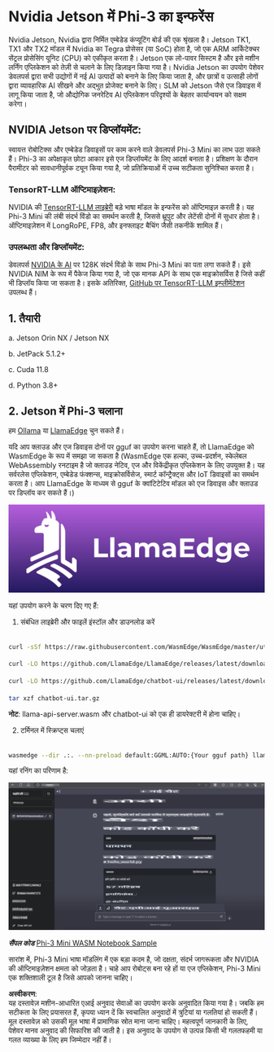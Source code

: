# **Nvidia Jetson में Phi-3 का इन्फरेंस**

Nvidia Jetson, Nvidia द्वारा निर्मित एम्बेडेड कंप्यूटिंग बोर्ड की एक श्रृंखला है। Jetson TK1, TX1 और TX2 मॉडल में Nvidia का Tegra प्रोसेसर (या SoC) होता है, जो एक ARM आर्किटेक्चर सेंट्रल प्रोसेसिंग यूनिट (CPU) को एकीकृत करता है। Jetson एक लो-पावर सिस्टम है और इसे मशीन लर्निंग एप्लिकेशन को तेज़ी से चलाने के लिए डिज़ाइन किया गया है। Nvidia Jetson का उपयोग पेशेवर डेवलपर्स द्वारा सभी उद्योगों में नई AI उत्पादों को बनाने के लिए किया जाता है, और छात्रों व उत्साही लोगों द्वारा व्यावहारिक AI सीखने और अद्भुत प्रोजेक्ट बनाने के लिए। SLM को Jetson जैसे एज डिवाइस में लागू किया जाता है, जो औद्योगिक जनरेटिव AI एप्लिकेशन परिदृश्यों के बेहतर कार्यान्वयन को सक्षम करेगा।

## NVIDIA Jetson पर डिप्लॉयमेंट:
स्वायत्त रोबोटिक्स और एम्बेडेड डिवाइसों पर काम करने वाले डेवलपर्स Phi-3 Mini का लाभ उठा सकते हैं। Phi-3 का अपेक्षाकृत छोटा आकार इसे एज डिप्लॉयमेंट के लिए आदर्श बनाता है। प्रशिक्षण के दौरान पैरामीटर को सावधानीपूर्वक ट्यून किया गया है, जो प्रतिक्रियाओं में उच्च सटीकता सुनिश्चित करता है।

### TensorRT-LLM ऑप्टिमाइज़ेशन:
NVIDIA की [TensorRT-LLM लाइब्रेरी](https://github.com/NVIDIA/TensorRT-LLM?WT.mc_id=aiml-138114-kinfeylo) बड़े भाषा मॉडल के इन्फरेंस को ऑप्टिमाइज़ करती है। यह Phi-3 Mini की लंबी संदर्भ विंडो का समर्थन करती है, जिससे थ्रूपुट और लेटेंसी दोनों में सुधार होता है। ऑप्टिमाइज़ेशन में LongRoPE, FP8, और इनफ्लाइट बैचिंग जैसी तकनीकें शामिल हैं।

### उपलब्धता और डिप्लॉयमेंट:
डेवलपर्स [NVIDIA के AI](https://www.nvidia.com/en-us/ai-data-science/generative-ai/) पर 128K संदर्भ विंडो के साथ Phi-3 Mini का पता लगा सकते हैं। इसे NVIDIA NIM के रूप में पैकेज किया गया है, जो एक मानक API के साथ एक माइक्रोसर्विस है जिसे कहीं भी डिप्लॉय किया जा सकता है। इसके अतिरिक्त, [GitHub पर TensorRT-LLM इम्प्लीमेंटेशन](https://github.com/NVIDIA/TensorRT-LLM) उपलब्ध हैं।

## **1. तैयारी**

a. Jetson Orin NX / Jetson NX

b. JetPack 5.1.2+

c. Cuda 11.8

d. Python 3.8+

## **2. Jetson में Phi-3 चलाना**

हम [Ollama](https://ollama.com) या [LlamaEdge](https://llamaedge.com) चुन सकते हैं।

यदि आप क्लाउड और एज डिवाइस दोनों पर gguf का उपयोग करना चाहते हैं, तो LlamaEdge को WasmEdge के रूप में समझा जा सकता है (WasmEdge एक हल्का, उच्च-प्रदर्शन, स्केलेबल WebAssembly रनटाइम है जो क्लाउड नेटिव, एज और विकेंद्रीकृत एप्लिकेशन के लिए उपयुक्त है। यह सर्वरलेस एप्लिकेशन, एम्बेडेड फंक्शन्स, माइक्रोसर्विसेज, स्मार्ट कॉन्ट्रैक्ट्स और IoT डिवाइसों का समर्थन करता है। आप LlamaEdge के माध्यम से gguf के क्वांटिटेटिव मॉडल को एज डिवाइस और क्लाउड पर डिप्लॉय कर सकते हैं।)

![llamaedge](../../../../../translated_images/llamaedge.1356a35c809c5e9d89d8168db0c92161e87f5e2c34831f2fad800f00fc4e74dc.hi.jpg)

यहां उपयोग करने के चरण दिए गए हैं:

1. संबंधित लाइब्रेरी और फाइलें इंस्टॉल और डाउनलोड करें

```bash

curl -sSf https://raw.githubusercontent.com/WasmEdge/WasmEdge/master/utils/install.sh | bash -s -- --plugin wasi_nn-ggml

curl -LO https://github.com/LlamaEdge/LlamaEdge/releases/latest/download/llama-api-server.wasm

curl -LO https://github.com/LlamaEdge/chatbot-ui/releases/latest/download/chatbot-ui.tar.gz

tar xzf chatbot-ui.tar.gz

```

**नोट**: llama-api-server.wasm और chatbot-ui को एक ही डायरेक्टरी में होना चाहिए।

2. टर्मिनल में स्क्रिप्ट्स चलाएं

```bash

wasmedge --dir .:. --nn-preload default:GGML:AUTO:{Your gguf path} llama-api-server.wasm -p phi-3-chat

```

यहां रनिंग का परिणाम है:

![llamaedgerun](../../../../../translated_images/llamaedgerun.66eb2acd7f14e814437879522158b9531ae7c955014d48d0708d0e4ce6ac94a6.hi.png)

***सैंपल कोड*** [Phi-3 Mini WASM Notebook Sample](https://github.com/Azure-Samples/Phi-3MiniSamples/tree/main/wasm)

सारांश में, Phi-3 Mini भाषा मॉडलिंग में एक बड़ा कदम है, जो दक्षता, संदर्भ जागरूकता और NVIDIA की ऑप्टिमाइज़ेशन क्षमता को जोड़ता है। चाहे आप रोबोट्स बना रहे हों या एज एप्लिकेशन, Phi-3 Mini एक शक्तिशाली टूल है जिसे आपको जानना चाहिए।

**अस्वीकरण**:  
यह दस्तावेज़ मशीन-आधारित एआई अनुवाद सेवाओं का उपयोग करके अनुवादित किया गया है। जबकि हम सटीकता के लिए प्रयासरत हैं, कृपया ध्यान दें कि स्वचालित अनुवादों में त्रुटियां या गलतियां हो सकती हैं। मूल दस्तावेज़ को उसकी मूल भाषा में प्रामाणिक स्रोत माना जाना चाहिए। महत्वपूर्ण जानकारी के लिए, पेशेवर मानव अनुवाद की सिफारिश की जाती है। इस अनुवाद के उपयोग से उत्पन्न किसी भी गलतफहमी या गलत व्याख्या के लिए हम जिम्मेदार नहीं हैं।